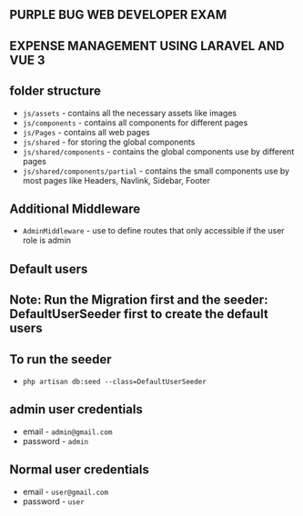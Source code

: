 ## PURPLE BUG WEB DEVELOPER EXAM

## EXPENSE MANAGEMENT USING LARAVEL AND VUE 3

## folder structure

-   `js/assets` - contains all the necessary assets like images
-   `js/components` - contains all components for different pages
-   `js/Pages` - contains all web pages
-   `js/shared` - for storing the global components
-   `js/shared/components` - contains the global components use by different pages
-   `js/shared/components/partial` - contains the small components use by most pages like Headers, Navlink, Sidebar, Footer

## Additional Middleware

-   `AdminMiddleware` - use to define routes that only accessible if the user role is admin

## Default users

## Note: Run the Migration first and the seeder: DefaultUserSeeder first to create the default users

## To run the seeder

-   `php artisan db:seed --class=DefaultUserSeeder`

## admin user credentials

-   email - `admin@gmail.com`
-   password - `admin`

## Normal user credentials

-   email - `user@gmail.com`
-   password - `user`
